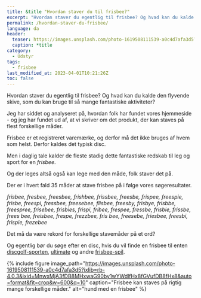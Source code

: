 ```yaml
---
title: &title "Hvordan staver du til frisbee?"
excerpt: "Hvordan staver du egentlig til frisbee? Og hvad kan du kalde den flyvende skive, som du kan bruge til så mange fantastiske aktiviteter?"
permalink: /hvordan-staver-du-frisbee/
language: da
header:
  teaser: https://images.unsplash.com/photo-1619508111539-a0c4d7afa3d5?ixlib=rb-4.0.3&ixid=MnwxMjA3fDB8MHxwaG90by1wYWdlfHx8fGVufDB8fHx8&auto=format&fit=crop&h=300&w=400&q=10
  caption: *title
category:
  - Udstyr
tags:
  - frisbee
last_modified_at: 2023-04-01T10:21:26Z
toc: false
---
```


Hvordan staver du egentlig til frisbee? Og hvad kan du kalde den flyvende skive, som du kan bruge til så mange fantastiske aktiviteter?

Jeg har siddet og analyseret på, hvordan folk har fundet vores hjemmeside - og jeg har fundet ud af, at vi skriver om det produkt, der kan staves på flest forskellige måder.

Frisbee er et registreret varemærke, og derfor må det ikke bruges af hvem som helst. Derfor kaldes det typisk disc. 

Men  i daglig tale kalder de fleste stadig dette fantastiske redskab til leg og sport for en _frisbee_.

Og der leges altså også kan lege med den måde, folk staver det på. 

Der er i hvert fald 35 måder at stave frisbee på i følge vores søgeresultater.

_frisbee, fresbee, freesbee, frishbee, frissbee, freesbe, frispee, freespie, frisbe, freespi, fressbee, freesebee, flisbee, freesby, frisbye, frisbbe, freespree, frisebee, frisbies, frispi, fribee, frespee, fressbe, frisbie, frissbe, frees bee, freisbee, frespe, frezzbee, fris bee, freesebe, friesbee, freesbi, frispie, frezebee_

Det må da være rekord for forskellige stavemåder på et ord?

Og egentlig bør du søge efter en disc, hvis du vil finde en frisbee til enten [discgolf-sporten](/discgolf/), [ultimate](/ultimate/) og andre [frisbee-spil](/frisbeesport/).

{% include figure image_path="https://images.unsplash.com/photo-1619508111539-a0c4d7afa3d5?ixlib=rb-4.0.3&ixid=MnwxMjA3fDB8MHxwaG90by1wYWdlfHx8fGVufDB8fHx8&auto=format&fit=crop&w=600&q=10" caption="Frisbee kan staves på rigtig mange forskellige måder." alt="hund med en frisbee" %}